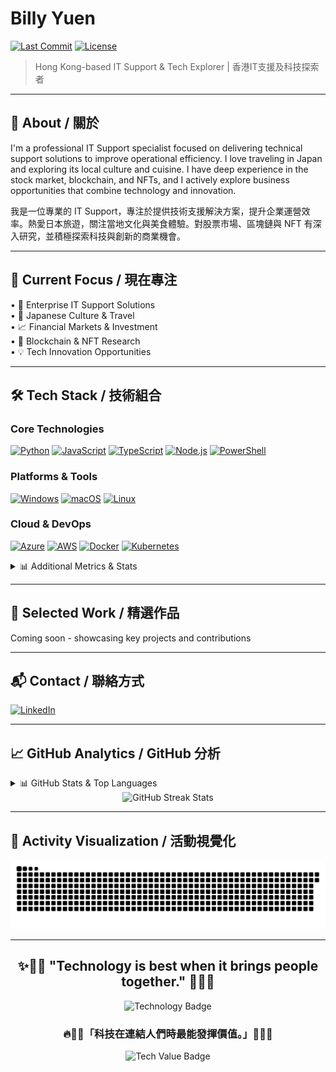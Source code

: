 # Billy Yuen

[![Last Commit](https://img.shields.io/github/last-commit/imbillypitt/imbillypitt?style=for-the-badge)](https://github.com/imbillypitt/imbillypitt/commits/main) [![License](https://img.shields.io/github/license/imbillypitt/imbillypitt?style=for-the-badge)](https://github.com/imbillypitt/imbillypitt/blob/main/LICENSE)

> Hong Kong-based IT Support & Tech Explorer | 香港IT支援及科技探索者

---

## 📖 About / 關於

I'm a professional IT Support specialist focused on delivering technical support solutions to improve operational efficiency. I love traveling in Japan and exploring its local culture and cuisine. I have deep experience in the stock market, blockchain, and NFTs, and I actively explore business opportunities that combine technology and innovation.

我是一位專業的 IT Support，專注於提供技術支援解決方案，提升企業運營效率。熱愛日本旅遊，關注當地文化與美食體驗。對股票市場、區塊鏈與 NFT 有深入研究，並積極探索科技與創新的商業機會。

---

## 🎯 Current Focus / 現在專注

• 🔧 Enterprise IT Support Solutions  
• 🌸 Japanese Culture & Travel  
• 📈 Financial Markets & Investment  
• 🔗 Blockchain & NFT Research  
• 💡 Tech Innovation Opportunities

---

## 🛠️ Tech Stack / 技術組合

### Core Technologies

[![Python](https://img.shields.io/badge/Python-3776AB?style=for-the-badge&logo=python&logoColor=white)](https://python.org/) [![JavaScript](https://img.shields.io/badge/JavaScript-F7DF1E?style=for-the-badge&logo=javascript&logoColor=black)](https://javascript.info/) [![TypeScript](https://img.shields.io/badge/TypeScript-007ACC?style=for-the-badge&logo=typescript&logoColor=white)](https://typescriptlang.org/) [![Node.js](https://img.shields.io/badge/Node.js-43853D?style=for-the-badge&logo=node.js&logoColor=white)](https://nodejs.org/) [![PowerShell](https://img.shields.io/badge/PowerShell-5391FE?style=for-the-badge&logo=powershell&logoColor=white)](https://docs.microsoft.com/powershell/)

### Platforms & Tools

[![Windows](https://img.shields.io/badge/Windows-0078D6?style=for-the-badge&logo=windows&logoColor=white)](https://microsoft.com/windows/) [![macOS](https://img.shields.io/badge/macOS-000000?style=for-the-badge&logo=apple&logoColor=white)](https://apple.com/macos/) [![Linux](https://img.shields.io/badge/Linux-FCC624?style=for-the-badge&logo=linux&logoColor=black)](https://kernel.org/)

### Cloud & DevOps

[![Azure](https://img.shields.io/badge/Microsoft_Azure-0089D0?style=for-the-badge&logo=microsoft-azure&logoColor=white)](https://azure.microsoft.com/) [![AWS](https://img.shields.io/badge/Amazon_AWS-232F3E?style=for-the-badge&logo=amazon-aws&logoColor=white)](https://aws.amazon.com/) [![Docker](https://img.shields.io/badge/Docker-2496ED?style=for-the-badge&logo=docker&logoColor=white)](https://docker.com/) [![Kubernetes](https://img.shields.io/badge/Kubernetes-326ce5?style=for-the-badge&logo=kubernetes&logoColor=white)](https://kubernetes.io/)

<details>
<summary>📊 Additional Metrics & Stats</summary>

![GitHub Trophies](https://github-profile-trophy.vercel.app/?username=imbillypitt&theme=radical&no-frame=true&no-bg=true&margin-w=4)

### 📊 Weekly Development Breakdown
<!--START_SECTION:waka-->
<!--END_SECTION:waka-->

</details>

---

## 💼 Selected Work / 精選作品

Coming soon - showcasing key projects and contributions

---

## 📬 Contact / 聯絡方式

[![LinkedIn](https://img.shields.io/badge/LinkedIn-0077B5?style=for-the-badge&logo=linkedin&logoColor=white)](https://www.linkedin.com/in/billy-yuen-49272b17a)

---

## 📈 GitHub Analytics / GitHub 分析

<details>
<summary>📊 GitHub Stats & Top Languages</summary>

<div align="center">
  <img height="180em" src="https://github-readme-stats.vercel.app/api?username=imbillypitt&show_icons=true&theme=radical&include_all_commits=true&count_private=true"/>
  <img height="180em" src="https://github-readme-stats.vercel.app/api/top-langs/?username=imbillypitt&layout=compact&theme=radical&hide_border=true"/>
</div>

</details>

<div align="center">
  <img src="https://github-readme-streak-stats.herokuapp.com/?user=imbillypitt&theme=radical" alt="GitHub Streak Stats"/>
</div>

---

## 🐍 Activity Visualization / 活動視覺化

<div align="center">
  <picture>
    <source media="(prefers-color-scheme: dark)" srcset="https://raw.githubusercontent.com/imbillypitt/imbillypitt/output/github-contribution-grid-snake-dark.svg?ts=20250813"/>
    <source media="(prefers-color-scheme: light)" srcset="https://raw.githubusercontent.com/imbillypitt/imbillypitt/output/github-contribution-grid-snake.svg?ts=20250813"/>
    <img alt="github-snake" src="https://raw.githubusercontent.com/imbillypitt/imbillypitt/output/github-contribution-grid-snake.svg?ts=20250813"/>
  </picture>
</div>

---

<div align="center">

## ✨🌟💫 "Technology is best when it brings people together." 💫🌟✨

![Technology Badge](https://img.shields.io/badge/💡%20Technology%20is%20best%20when%20it%20brings%20people%20together-FF1493?style=for-the-badge&labelColor=FF6347&color=FF1493&logoColor=white)

### 🔥💎🎯「科技在連結人們時最能發揮價值。」🎯💎🔥

![Tech Value Badge](https://img.shields.io/badge/🚀%20科技在連結人們時最能發揮價值-00FFFF?style=for-the-badge&labelColor=FF4500&color=00FFFF&logoColor=black)

</div>
